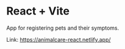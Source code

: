 # React + Vite

App for registering pets and their symptoms.

Link: https://animalcare-react.netlify.app/
